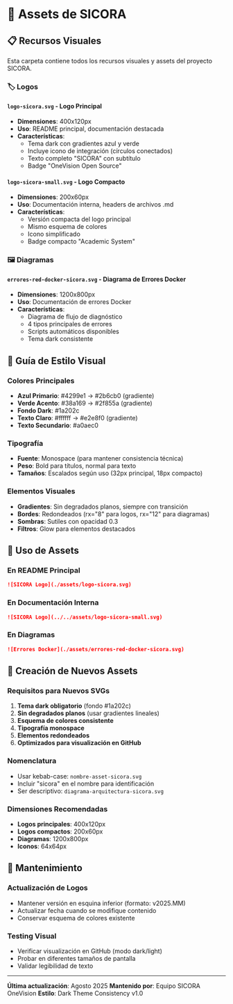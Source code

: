 # 🎨 Assets de SICORA

## 📋 Recursos Visuales

Esta carpeta contiene todos los recursos visuales y assets del proyecto SICORA.

### 🏷️ Logos

#### `logo-sicora.svg` - Logo Principal

- **Dimensiones**: 400x120px
- **Uso**: README principal, documentación destacada
- **Características**:
  - Tema dark con gradientes azul y verde
  - Incluye icono de integración (círculos conectados)
  - Texto completo "SICORA" con subtítulo
  - Badge "OneVision Open Source"

#### `logo-sicora-small.svg` - Logo Compacto

- **Dimensiones**: 200x60px
- **Uso**: Documentación interna, headers de archivos .md
- **Características**:
  - Versión compacta del logo principal
  - Mismo esquema de colores
  - Icono simplificado
  - Badge compacto "Academic System"

### 🖼️ Diagramas

#### `errores-red-docker-sicora.svg` - Diagrama de Errores Docker

- **Dimensiones**: 1200x800px
- **Uso**: Documentación de errores Docker
- **Características**:
  - Diagrama de flujo de diagnóstico
  - 4 tipos principales de errores
  - Scripts automáticos disponibles
  - Tema dark consistente

## 🎨 Guía de Estilo Visual

### Colores Principales

- **Azul Primario**: #4299e1 → #2b6cb0 (gradiente)
- **Verde Acento**: #38a169 → #2f855a (gradiente)
- **Fondo Dark**: #1a202c
- **Texto Claro**: #ffffff → #e2e8f0 (gradiente)
- **Texto Secundario**: #a0aec0

### Tipografía

- **Fuente**: Monospace (para mantener consistencia técnica)
- **Peso**: Bold para títulos, normal para texto
- **Tamaños**: Escalados según uso (32px principal, 18px compacto)

### Elementos Visuales

- **Gradientes**: Sin degradados planos, siempre con transición
- **Bordes**: Redondeados (rx="8" para logos, rx="12" para diagramas)
- **Sombras**: Sutiles con opacidad 0.3
- **Filtros**: Glow para elementos destacados

## 📐 Uso de Assets

### En README Principal

```markdown
![SICORA Logo](./assets/logo-sicora.svg)
```

### En Documentación Interna

```markdown
![SICORA Logo](../../assets/logo-sicora-small.svg)
```

### En Diagramas

```markdown
![Errores Docker](./assets/errores-red-docker-sicora.svg)
```

## 🔧 Creación de Nuevos Assets

### Requisitos para Nuevos SVGs

1. **Tema dark obligatorio** (fondo #1a202c)
2. **Sin degradados planos** (usar gradientes lineales)
3. **Esquema de colores consistente**
4. **Tipografía monospace**
5. **Elementos redondeados**
6. **Optimizados para visualización en GitHub**

### Nomenclatura

- Usar kebab-case: `nombre-asset-sicora.svg`
- Incluir "sicora" en el nombre para identificación
- Ser descriptivo: `diagrama-arquitectura-sicora.svg`

### Dimensiones Recomendadas

- **Logos principales**: 400x120px
- **Logos compactos**: 200x60px
- **Diagramas**: 1200x800px
- **Iconos**: 64x64px

## 📝 Mantenimiento

### Actualización de Logos

- Mantener versión en esquina inferior (formato: v2025.MM)
- Actualizar fecha cuando se modifique contenido
- Conservar esquema de colores existente

### Testing Visual

- Verificar visualización en GitHub (modo dark/light)
- Probar en diferentes tamaños de pantalla
- Validar legibilidad de texto

---

**Última actualización**: Agosto 2025
**Mantenido por**: Equipo SICORA OneVision
**Estilo**: Dark Theme Consistency v1.0
